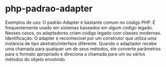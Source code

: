 # php-padrao-adapter
Exemplos de uso: O padrão Adapter é bastante comum no código PHP. É frequentemente usado em sistemas baseados em algum código legado. Nesses casos, os adaptadores criam código legado com classes modernas.  Identificação: O adapter é reconhecível por um construtor que utiliza uma instância de tipo abstrato/interface diferente. Quando o adaptador recebe uma chamada para qualquer um de seus métodos, ele converte parâmetros para o formato apropriado e direciona a chamada para um ou vários métodos do objeto envolvido.
